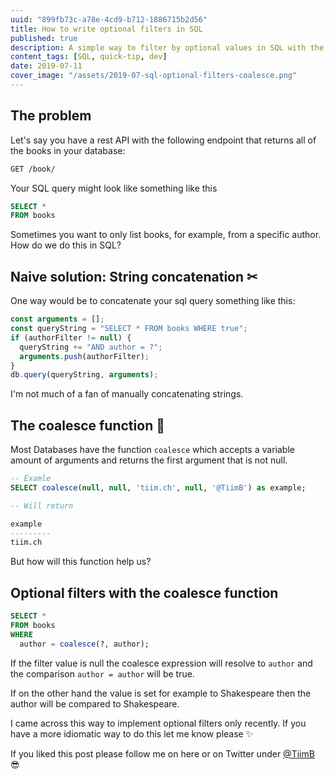 ```yaml
---
uuid: "899fb73c-a78e-4cd9-b712-1886715b2d56"
title: How to write optional filters in SQL
published: true
description: A simple way to filter by optional values in SQL with the COALESCE function.
content_tags: [SQL, quick-tip, dev]
date: 2019-07-11
cover_image: "/assets/2019-07-sql-optional-filters-coalesce.png"
---
```


## The problem

Let's say you have a rest API with the following endpoint that returns all of the books in your database:

```rest
GET /book/
```

Your SQL query might look like something like this

```sql
SELECT *
FROM books
```

Sometimes you want to only list books, for example, from a specific author. How do we do this in SQL?

## Naive solution: String concatenation ✂

One way would be to concatenate your sql query something like this:

```js
const arguments = [];
const queryString = "SELECT * FROM books WHERE true";
if (authorFilter != null) {
  queryString += "AND author = ?";
  arguments.push(authorFilter);
}
db.query(queryString, arguments);
```

I'm not much of a fan of manually concatenating strings.

## The coalesce function 🌟

Most Databases have the function `coalesce` which accepts a variable amount of arguments and returns the first argument that is not null.

```sql
-- Examle
SELECT coalesce(null, null, 'tiim.ch', null, '@TiimB') as example;

-- Will return

example
---------
tiim.ch
```

But how will this function help us?

## Optional filters with the coalesce function

```sql
SELECT *
FROM books
WHERE
  author = coalesce(?, author);
```

If the filter value is null the coalesce expression will resolve to `author`
and the comparison `author = author` will be true.

If on the other hand the value is set for example to Shakespeare then the author will be compared to Shakespeare.

I came across this way to implement optional filters only recently. If you have a more idiomatic way to do this let me know please ✨

If you liked this post please follow me on here or on Twitter under [@TiimB](https://twitter.com/TiimB) 😎
